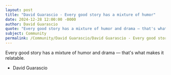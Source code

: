 ```yaml
---
layout: post
title: "David Guarascio - Every good story has a mixture of humor"
date: 2024-12-28 12:00:00 -0000
author: David Guarascio
quote: "Every good story has a mixture of humor and drama — that's what makes it relatable."
subject: Community
permalink: /Community/David Guarascio/David Guarascio - Every good story has a mixture of humor
---
```


Every good story has a mixture of humor and drama — that's what makes it relatable.

- David Guarascio
